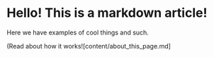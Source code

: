 # Hello! This is a markdown article!

Here we have examples of cool things and such.

(Read about how it works![content/about_this_page.md]

